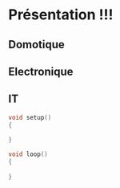# Présentation !!!

## Domotique

## Electronique

## IT

```c++
void setup()
{
    
}

void loop()
{
    
}
```
